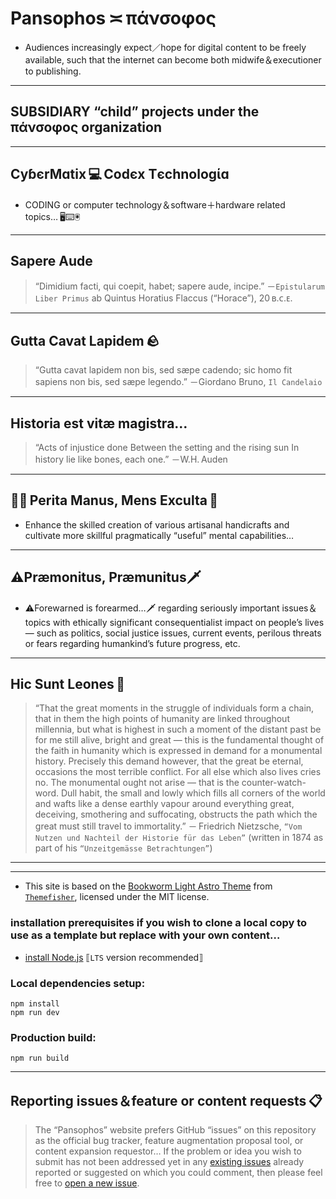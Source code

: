 # Pansophos ≍ πάνσοφος
* Audiences increasingly expect／hope for digital content to be freely available, such that the internet can become both midwife＆executioner to publishing.
---
## SUBSIDIARY “child” projects under the πάνσοφος organization
---
## CyɓєrMɑtix 💻 Codєx Tєchnologίɑ
* CODING or computer technology＆software＋hardware related topics… 🖥⌨️🖲
---
## Sapere Aude
> “Dimidium facti, qui coepit, habet; sapere aude, incipe.”
> －`Epistularum Liber Primus` ab Quintus Horatius Flaccus (“Horace”), 20 ʙ.ᴄ.ᴇ.
---
## Gutta Cavat Lapidem 🪨
> “Gutta cavat lapidem non bis, sed sæpe cadendo; sic homo fit sapiens non bis, sed sæpe legendo.”
> －Giordano Bruno, `Il Candelaio`
---
## Historia est vitæ magistra…
> “Acts of injustice done
> Between the setting and the rising sun
> In history lie like bones, each one.”
> －W.H. Auden
---
## 🤌🏼 Perita Manus, Mens Exculta 🧠
* Enhance the skilled creation of various artisanal handicrafts and cultivate more skillful pragmatically “useful” mental capabilities…
---
## ⚠️Præmonitus, Præmunitus🗡
* ⚠️Forewarned is forearmed…🗡 regarding seriously important issues＆topics with ethically significant consequentialist impact on people’s lives — such as politics, social justice issues, current events, perilous threats or fears regarding humankind’s future progress, etc.
---
## Hic Sunt Leones 🦁
> “That the great moments in the struggle of individuals form a chain, that in them the high points of humanity are linked throughout millennia, but what is highest in such a moment of the distant past be for me still alive, bright and great — this is the fundamental thought of the faith in humanity which is expressed in demand for a monumental history. Precisely this demand however, that the great be eternal, occasions the most terrible conflict. For all else which also lives cries no. The monumental ought not arise — that is the counter-watch-word. Dull habit, the small and lowly which fills all corners of the world and wafts like a dense earthly vapour around everything great, deceiving, smothering and suffocating, obstructs the path which the great must still travel to immortality.”
> － Friedrich Nietzsche, `“Vom Nutzen und Nachteil der Historie für das Leben”` (written in 1874 as part of his `“Unzeitgemässe Betrachtungen”`)
---

---
* This site is based on the [Bookworm Light Astro Theme](https://github.com/themefisher/bookworm-light-astro/) from [`Themefisher`](https://themefisher.com), licensed under the MIT license.

### installation prerequisites if you wish to clone a local copy to use as a template but replace with your own content…
* [install Node.js](https://nodejs.org/en/download/) ⟦`LTS` version recommended⟧
### Local dependencies setup:
```
npm install
npm run dev
```
### Production build:
```
npm run build
```
---
<!-- reporting BUGs／requests -->
## Reporting issues＆feature or content requests 📋
> The “Pansophos” website prefers GitHub “issues” on this repository as the official bug tracker, feature augmentation proposal tool, or content expansion requestor… If the problem or idea you wish to submit has not been addressed yet in any [existing issues](https://github.com/pansophos/pansophos.github.io/issues) already reported or suggested on which you could comment, then please feel free to [open a new issue](https://github.com/pansophos/pansophos.github.io/issues).
